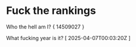 # Fuck the rankings

Who the hell am I?
{ 14509027 }

What fucking year is it?
[ 2025-04-07T00:03:20Z ]
